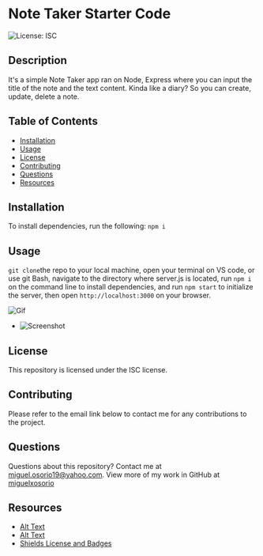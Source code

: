 # Note Taker Starter Code

  ![License: ISC](https://img.shields.io/badge/License-ISC-blue.svg)
  
  ## Description

  It's a simple Note Taker app ran on Node, Express where you can input the title of the note and the text content. Kinda like a diary? So you can create, update, delete a note.

  ## Table of Contents
  
  * [Installation](#installation)
  * [Usage](#usage)
  * [License](#license)
  * [Contributing](#contributing)
  * [Questions](#questions)
  * [Resources](#resources)

  
  ## Installation

  To install dependencies, run the following: `npm i`
  
  ## Usage

  `git clone`the repo to your local machine, open your terminal on VS code, or use git Bash, navigate to the directory where server.js is located, run `npm i` on the command line to install dependencies, and run `npm start` to initialize the server, then open `http://localhost:3000` on your browser.

  ![Gif]()
  * ![Screenshot]()

  ## License

  This repository is licensed under the ISC license. 

  ## Contributing

  Please refer to the email link below to contact me for any contributions to the project.

  ## Questions

  Questions about this repository? Contact me at [miguel.osorio19@yahoo.com](mailto:miguel.osorio19@yahoo.com). View more of my work in GitHub at [miguelxosorio](https://github.com/miguelxosorio)

  ## Resources
  * [Alt Text]()
  * [Alt Text]()
  * [Shields License and Badges](https://shields.io/category/license)
